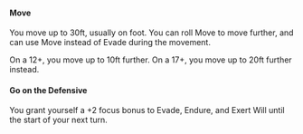 #### Move
You move up to 30ft, usually on foot. You can roll Move to move further, and can use Move instead of Evade during the movement.

On a 12+, you move up to 10ft further. On a 17+, you move up to 20ft further instead.

#### Go on the Defensive
You grant yourself a +2 focus bonus to Evade, Endure, and Exert Will until the start of your next turn.
